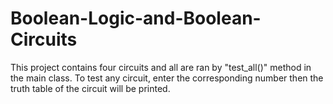 # Boolean-Logic-and-Boolean-Circuits

This project contains four circuits and all are ran by "test_all()" method in the main class. To test any circuit, enter the corresponding number then the truth table of the circuit will be printed. 
